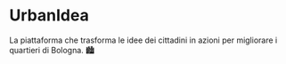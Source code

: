 # UrbanIdea
La piattaforma che trasforma le idee dei cittadini in azioni per migliorare i quartieri di Bologna. 🏙️
